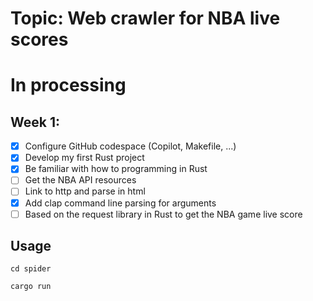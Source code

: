 # Topic: Web crawler for NBA live scores

# In processing

## Week 1: 

- [x] Configure GitHub codespace (Copilot, Makefile, ...)
- [x] Develop my first Rust project
- [x] Be familiar with how to programming in Rust
- [ ] Get the NBA API resources
- [ ] Link to http and parse in html
- [x] Add clap command line parsing for arguments
- [ ] Based on the request library in Rust to get the NBA game live score

## Usage
`cd spider`

`cargo run`
